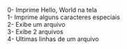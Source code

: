 0- Imprime Hello, World na tela <br>
1- Imprime alguns caracteres especiais<br>
2- Exibe um arquivo<br>
3- Exibe 2 arquivos<br>
4- Ultimas linhas de um arquivo